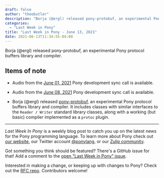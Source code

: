 ```yaml
---
draft: false
author: "theobutler"
description: "Borja (@ergl) released pony-protobuf, an experimental Pony protocol buffers library and compiler."
categories:
  - "Last Week in Pony"
title: "Last Week in Pony - June 13, 2021"
date: 2021-06-13T11:34:55-04:00
---
```


Borja (@ergl) released pony-protobuf, an experimental Pony protocol buffers library and compiler.
<!--more-->

## Items of note

- Audio from the [June 01, 2021](https://sync-recordings.ponylang.io/r/2021-06-01.m4a) Pony development sync call is available.

- Audio from the [June 08, 2021](https://sync-recordings.ponylang.io/r/2021-06-08.m4a) Pony development sync call is available.

- Borja (@ergl) released [pony-protobuf](https://github.com/ergl/pony-protobuf), an experimental Pony protocol buffers library and compiler. It includes classes with similar interfaces to the `Reader / Writer` standard library classes, along with a working (but basic) compiler implemented as a `protoc` plugin.

---

_Last Week In Pony_ is a weekly blog post to catch you up on the latest news for the Pony programming language. To learn more about Pony check out [our website](https://ponylang.io), our Twitter account [@ponylang](https://twitter.com/ponylang), or our [Zulip community](https://ponylang.zulipchat.com).

Got something you think should be featured? There's a GitHub issue for that! Add a comment to the [open "Last Week in Pony" issue](https://github.com/ponylang/ponylang.github.io/issues?q=is%3Aissue+is%3Aopen+label%3Alast-week-in-pony).

Interested in making a change, or keeping up with changes to Pony? Check out the [RFC repo](https://github.com/ponylang/rfcs). Contributors welcome!
